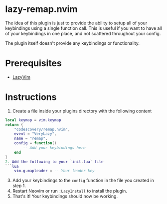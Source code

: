 # lazy-remap.nvim
The idea of this plugin is just to provide the ability to setup all of your keybindings using a single function call. This is useful if you want to have all of your keybindings in one place, and not scattered throughout your config.

The plugin itself doesn't provide any keybindings or functionality.

# Prerequisites
- [LazyVim](https://github.com/folke/lazy.nvim#-plugin-spec)

# Instructions 

1. Create a file inside your plugins directory with the following content
```lua
local keymap = vim.keymap
return {
    "codescovery/remap.nvim",
    event = "VeryLazy",
    name = "remap",
    config = function()
        -- Add your keybindings here
    end
}
2. Add the following to your `init.lua` file
```lua
    vim.g.mapleader = -- Your leader key
```

3. Add your keybindings to the `config` function in the file you created in step 1.
4. Restart Neovim or run `:LazyInstall` to install the plugin.
5. That's it! Your keybindings should now be working.
